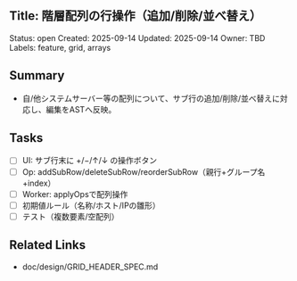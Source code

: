 ## Title: 階層配列の行操作（追加/削除/並べ替え）

Status: open
Created: 2025-09-14
Updated: 2025-09-14
Owner: TBD
Labels: feature, grid, arrays

## Summary
- 自/他システムサーバー等の配列について、サブ行の追加/削除/並べ替えに対応し、編集をASTへ反映。

## Tasks
- [ ] UI: サブ行末に +/−/↑/↓ の操作ボタン
- [ ] Op: addSubRow/deleteSubRow/reorderSubRow（親行+グループ名+index）
- [ ] Worker: applyOpsで配列操作
- [ ] 初期値ルール（名称/ホスト/IPの雛形）
- [ ] テスト（複数要素/空配列）

## Related Links
- doc/design/GRID_HEADER_SPEC.md

